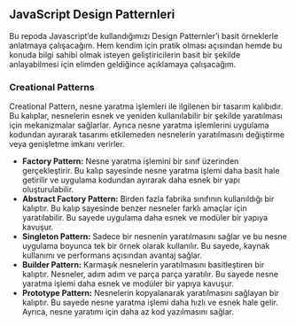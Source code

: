 ## JavaScript Design Patternleri

Bu repoda Javascript’de kullandığımızı Design Patternler’i basit örneklerle anlatmaya çalışacağım. Hem kendim için pratik olması açısından hemde bu konuda bilgi sahibi olmak isteyen geliştiricilerin basit bir şekilde anlayabilmesi için elimden geldiğince açıklamaya çalışacağım.
### Creational Patterns
Creational Pattern, nesne yaratma işlemleri ile ilgilenen bir tasarım kalıbıdır. Bu kalıplar, nesnelerin esnek ve yeniden kullanılabilir bir şekilde yaratılması için mekanizmalar sağlarlar. Ayrıca nesne yaratma işlemlerini uygulama kodundan ayırarak tasarımı etkilemeden nesnelerin yaratılmasını değiştirme veya genişletme imkanı verirler.

- **Factory Pattern:** Nesne yaratma işlemini bir sınıf üzerinden gerçekleştirir. Bu kalıp sayesinde nesne yaratma işlemi daha basit hale getirilir ve uygulama kodundan ayırarak daha esnek bir yapı oluşturulabilir.
- **Abstract Factory Pattern:** Birden fazla fabrika sınıfının kullanıldığı bir kalıptır. Bu kalıp sayesinde benzer nesneler farklı amaçlar için yaratılabilir. Bu sayede uygulama daha esnek ve modüler bir yapıya kavuşur.
- **Singleton Pattern:** Sadece bir nesnenin yaratılmasını sağlar ve bu nesne uygulama boyunca tek bir örnek olarak kullanılır. Bu sayede, kaynak kullanımı ve performans açısından avantaj sağlar.
- **Builder Pattern:** Karmaşık nesnelerin yaratılmasını basitleştiren bir kalıptır. Nesneler, adım adım ve parça parça yaratılır. Bu sayede nesne yaratma işlemi daha esnek ve modüler bir yapıya kavuşur.
- **Prototype Pattern:** Nesnelerin kopyalanarak yaratılmasını sağlayan bir kalıptır. Bu sayede nesne yaratma işlemi daha hızlı ve esnek hale gelir. Ayrıca, nesne yaratımı için daha az kod yazılmasını sağlar.
